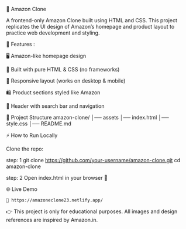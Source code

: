 🛒 Amazon Clone

A frontend-only Amazon Clone built using HTML and CSS.
This project replicates the UI design of Amazon’s homepage and product layout to practice web development and styling.

🚀 Features : 

  🖥️ Amazon-like homepage design
  
  🎨 Built with pure HTML & CSS (no frameworks)
  
  📱 Responsive layout (works on desktop & mobile)
  
  🛍️ Product sections styled like Amazon
  
  🔎 Header with search bar and navigation

📂 Project Structure
  amazon-clone/
  │── assets
  │── index.html
  │── style.css
  │── README.md

⚡ How to Run Locally

  Clone the repo: 
  
  step: 1
    git clone https://github.com/your-username/amazon-clone.git
    cd amazon-clone
  
  step: 2
    Open index.html in your browser 🎉
  
  🌐 Live Demo
  
    🔗 https://amazoneclone23.netlify.app/

👉 This project is only for educational purposes. All images and design references are inspired by Amazon.in.
